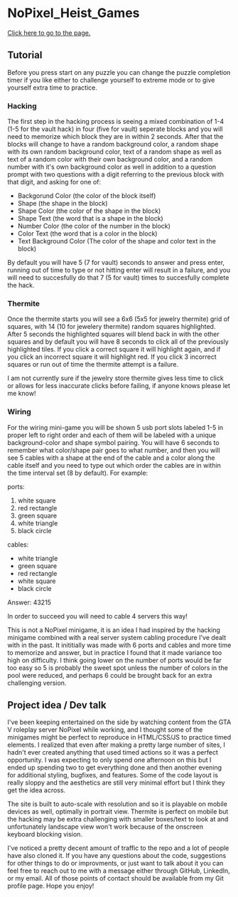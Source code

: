 # NoPixel_Heist_Games

<a href="https://robertwradford.github.io/NoPixel_Heist_Games/" target="_blank" rel="noopener noreferrer">Click here to go to the page.</a>

## Tutorial

Before you press start on any puzzle you can change the puzzle completion timer if you like either to challenge yourself to extreme mode or to give yourself extra time to practice. 

### Hacking

The first step in the hacking process is seeing a mixed combination of 1-4 (1-5 for the vault hack) in four (five for vault) seperate blocks and you will need to memorize which block they are in within 2 seconds. After that the blocks will change to have a random background color, a random shape with its own random background color, text of a random shape as well as text of a random color with their own background color, and a random number with it's own background color as well in addition to a question prompt with two questions with a digit referring to the previous block with that digit, and asking for one of:
  <ul>
    <li>Backgorund Color (the color of the block itself)</li>
    <li>Shape (the shape in the block)</li>
    <li>Shape Color (the color of the shape in the block)</li>
    <li>Shape Text (the word that is a shape in the block)</li>
    <li>Number Color (the color of the number in the block)</li>
    <li>Color Text (the word that is a color in the block)</li>
    <li>Text Background Color (The color of the shape and color text in the block)</li>
  </ul>

By default you will have 5 (7 for vault) seconds to answer and press enter, running out of time to type or not hitting enter will result in a failure, and you will need to succesfully do that 7 (5 for vault) times to succesfully complete the hack.

### Thermite

Once the thermite starts you will see a 6x6 (5x5 for jewelry thermite) grid of squares, with 14 (10 for jewelery thermite) random squares highlighted. After 5 seconds the highlighted squares will blend back in with the other squares and by default you will have 8 seconds to click all of the previously highlighted tiles. If you click a correct square it will highlight again, and if you click an incorrect square it will highlight red. If you click 3 incorrect squares or run out of time the thermite attempt is a failure.

I am not currently sure if the jewelry store thermite gives less time to click or allows for less inaccurate clicks before failing, if anyone knows please let me know!

### Wiring

For the wiring mini-game you will be shown 5 usb port slots labeled 1-5 in proper left to right order and each of them will be labeled with a unique background-color and shape symbol pairing. You will have 6 seconds to remember what color/shape pair goes to what number, and then you will see 5 cables with a shape at the end of the cable and a color along the cable itself and you need to type out which order the cables are in within the time interval set (8 by default). For example:

  ports:
    <ol>
      <li>white square</li>
      <li>red rectangle</li>
      <li>green square</li>
      <li>white triangle</li>
      <li>black circle</li>
    </ol>

  cables:
    <ul>
      <li>white triangle</li>
      <li>green square</li>
      <li>red rectangle</li>
      <li>white square</li>
      <li>black circle</li>
    </ul>

  Answer:
    43215

In order to succeed you will need to cable 4 servers this way!

This is not a NoPixel minigame, it is an idea I had inspired by the hacking minigame combined with a real server system cabling procedure I've dealt with in the past. It inititially was made with 6 ports and cables and more time to memorize and answer, but in practice I found that it made variance too high on difficulty. I think going lower on the number of ports would be far too easy so 5 is probably the sweet spot unless the number of colors in the pool were reduced, and perhaps 6 could be brought back for an extra challenging version.

## Project idea / Dev talk

I've been keeping entertained on the side by watching content from the GTA V roleplay server NoPixel while working, and I thought some of the minigames might be perfect to reproduce in HTML/CSS/JS to practice timed elements. I realized that even after making a pretty large number of sites, I hadn't ever created anything that used timed actions so it was a perfect opportunity. I was expecting to only spend one afternoon on this but I ended up spending two to get everything done and then another evening for additional styling, bugfixes, and features. Some of the code layout is really sloppy and the aesthetics are still very minimal effort but I think they get the idea across.

The site is built to auto-scale with resolution and so it is playable on mobile devices as well, optimally in portrait view. Thermite is perfect on mobile but the hacking may be extra challenging with smaller boxes/text to look at and unfortunately landscape view won't work because of the onscreen keyboard blocking vision.

I've noticed a pretty decent amount of traffic to the repo and a lot of people have also cloned it. If you have any questions about the code, suggestions for other things to do or improvments, or just want to talk about it you can feel free to reach out to me with a message either through GitHub, LinkedIn, or my email. All of those points of contact should be available from my Git profile page. Hope you enjoy!

